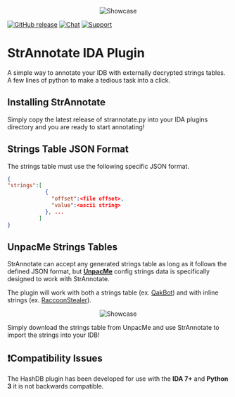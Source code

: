 <p align="center">
    <img alt="Showcase" src="/assets/annotate.gif">
</p>

[![GitHub release](https://img.shields.io/github/v/release/oalabs/strannotate-ida.svg)](https://github.com/OALabs/strannotate-ida/releases) [![Chat](https://img.shields.io/badge/chat-Discord-blueviolet)](https://discord.gg/cw4U3WHvpn) [![Support](https://img.shields.io/badge/Support-Patreon-FF424D)](https://www.patreon.com/oalabs)

# StrAnnotate IDA Plugin
A simple way to annotate your IDB with externally decrypted strings tables. A few lines of python to make a tedious task into a click.

## Installing StrAnnotate 
Simply copy the latest release of strannotate.py into your IDA plugins directory and you are ready to start annotating!

## Strings Table JSON Format
The strings table must use the following specific JSON format.

```json
{
"strings":[
            { 
              "offset":<file offset>, 
              "value":<ascii string>
            }, ...
          ]
}
```

## UnpacMe Strings Tables
StrAnnotate can accept any generated strings table as long as it follows the defined JSON format, but [**UnpacMe**](https://www.unpac.me) config strings data is specifically designed to work with StrAnnotate. 

The plugin will work with both a strings table (ex. [QakBot](https://www.unpac.me/results/1509c04f-669d-4d09-ae7a-f2e51e2c58a6#/)) and with inline strings (ex. [RaccoonStealer](https://www.unpac.me/results/fa816fcb-6d78-46c2-8027-3b09b0bc6bc2#/)).
<p align="center">
    <img alt="Showcase" src="/assets/str_dl.gif">
</p>
Simply download the strings table from UnpacMe and use StrAnnotate to import the strings into your IDB!


## ❗Compatibility Issues
The HashDB plugin has been developed for use with the __IDA 7+__ and __Python 3__ it is not backwards compatible. 

